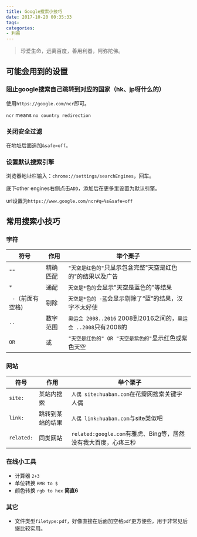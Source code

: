 ```yaml
---
title: Google搜索小技巧
date: 2017-10-20 00:35:33
tags:
categories:
- 利器
---
```

>珍爱生命，远离百度，善用利器，阿弥陀佛。

## 可能会用到的设置

### 阻止google搜索自己跳转到对应的国家（hk、jp呀什么的）

使用`https://google.com/ncr`即可。

`ncr` means `no country redirection`

### 关闭安全过滤

在地址后面追加`&safe=off`。


### 设置默认搜索引擎

浏览器地址栏输入：`chrome://settings/searchEngines`，回车。

底下other engines右侧点击`ADD`，添加后在更多里设置为默认引擎。

url设置为`https://www.google.com/ncr#q=%s&safe=off`

## 常用搜索小技巧
<!-- more -->
### 字符

| 符号 | 作用 | 举个栗子 |
| ---- | ------ | ------ |
|`""`|精确匹配| `"天空是红色的"`只显示包含完整"天空是红色的"的结果以及广告|
|`*`|通配|`天空是*色的`会显示"天空是蓝色的"等结果|
|` -`（前面有空格)|剔除|`天空是*色的 -蓝`会显示剔除了“蓝”的结果，汉字不太好使|
|`..`|数字范围|`奥运会 2008..2016` 2008到2016之间的，`奥运会 ..2008`只有2008的|
|`OR`|或|`"天空是红色的" OR "天空是紫色的"`显示红色或紫色天空|

### 网站

| 符号 | 作用 | 举个栗子 |
| ---- | ------ | ------ |
|`site:`|某站内搜索| `人偶 site:huaban.com`在花瓣网搜索关键字人偶|
|`link:`|跳转到某站的结果|`人偶 link:huaban.com`与site类似吧|
|`related:`|同类网站|`related:google.com`有雅虎、Bing等，居然没有我大百度，心疼三秒|

### 在线小工具

* 计算器 `2+3`
* 单位转换 `RMB to $`
* 颜色转换 `rgb to hex` **简直6**

### 其它

* 文件类型`filetype:pdf`，好像直接在后面加空格`pdf`更方便些，用于非常见后缀比较实用。

